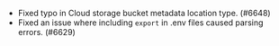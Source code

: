 - Fixed typo in Cloud storage bucket metadata location type. (#6648)
- Fixed an issue where including `export` in .env files caused parsing errors. (#6629)
